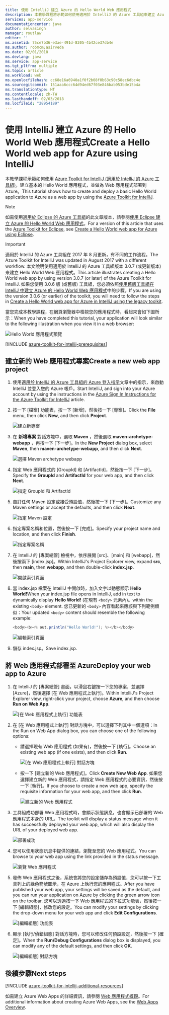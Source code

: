 ```yaml
---
title: 使用 IntelliJ 建立 Azure 的 Hello World Web 應用程式
description: 本教學課程將示範如何使用適用於 IntelliJ 的 Azure 工具組來建立 Azure 的 Hello World Web 應用程式。
services: app-service
documentationcenter: java
author: selvasingh
manager: routlaw
editor: ''
ms.assetid: 75ce7b36-e3ae-491d-8305-4b42ce37db4e
ms.author: robmcm;asirveda
ms.date: 02/01/2018
ms.devlang: java
ms.service: app-service
ms.tgt_pltfrm: multiple
ms.topic: article
ms.workload: web
ms.openlocfilehash: cc68e16a6940a1f0f2b08f0b63c90c58ec6dbc4e
ms.sourcegitcommit: 151aaa6ccc64d94ed67f03e846bab953bde15b4a
ms.translationtype: HT
ms.contentlocale: zh-TW
ms.lasthandoff: 02/03/2018
ms.locfileid: "28954189"
---
```

# <a name="create-a-hello-world-web-app-for-azure-using-intellij"></a><span data-ttu-id="261bd-103">使用 IntelliJ 建立 Azure 的 Hello World Web 應用程式</span><span class="sxs-lookup"><span data-stu-id="261bd-103">Create a Hello World web app for Azure using IntelliJ</span></span>

<span data-ttu-id="261bd-104">本教學課程示範如何使用 [Azure Toolkit for IntelliJ (適用於 IntelliJ 的 Azure 工具組)]，建立基本的 Hello World 應用程式，並做為 Web 應用程式部署到 Azure。</span><span class="sxs-lookup"><span data-stu-id="261bd-104">This tutorial shows how to create and deploy a basic Hello World application to Azure as a web app by using the [Azure Toolkit for IntelliJ].</span></span>

> [!NOTE]
>
> <span data-ttu-id="261bd-105">如需使用[適用於 Eclipse 的 Azure 工具組]的此文章版本，請參閱[使用 Eclipse 建立 Azure 的 Hello World Web 應用程式][eclipse-hello-world]。</span><span class="sxs-lookup"><span data-stu-id="261bd-105">For a version of this article that uses the [Azure Toolkit for Eclipse], see [Create a Hello World web app for Azure using Eclipse][eclipse-hello-world].</span></span>
>

> [!IMPORTANT]
> 
> <span data-ttu-id="261bd-106">適用於 IntelliJ 的 Azure 工具組在 2017 年 8 月更新，有不同的工作流程。</span><span class="sxs-lookup"><span data-stu-id="261bd-106">The Azure Toolkit for IntelliJ was updated in August 2017 with a different workflow.</span></span> <span data-ttu-id="261bd-107">本文說明使用適用於 IntelliJ 的 Azure 工具組版本 3.0.7 (或更新版本) 來建立 Hello World Web 應用程式。</span><span class="sxs-lookup"><span data-stu-id="261bd-107">This article illustrates creating a Hello World web app by using version 3.0.7 (or later) of the Azure Toolkit for IntelliJ.</span></span> <span data-ttu-id="261bd-108">如果您使用 3.0.6 版 (或舊版) 工具組，您必須依照[使用舊版工具組在 IntelliJ 中建立 Azure 的 Hello World Web 應用程式][Legacy Version]中的步驟。</span><span class="sxs-lookup"><span data-stu-id="261bd-108">If you are using the version 3.0.6 (or earlier) of the toolkit, you will need to follow the steps in [Create a Hello World web app for Azure in IntelliJ using the legacy toolkit][Legacy Version].</span></span>
> 

<span data-ttu-id="261bd-109">當您完成本教學課程，在網頁瀏覽器中檢視您的應用程式時，看起來會如下圖所示：</span><span class="sxs-lookup"><span data-stu-id="261bd-109">When you have completed this tutorial, your application will look similar to the following illustration when you view it in a web browser:</span></span>

![Hello World 應用程式預覽][browse-web-app]

[!INCLUDE [azure-toolkit-for-intellij-prerequisites](../includes/azure-toolkit-for-intellij-prerequisites.md)]

## <a name="create-a-new-web-app-project"></a><span data-ttu-id="261bd-111">建立新的 Web 應用程式專案</span><span class="sxs-lookup"><span data-stu-id="261bd-111">Create a new web app project</span></span>

1. <span data-ttu-id="261bd-112">使用[適用於 IntelliJ 的 Azure 工具組的 Azure 登入指示][intelliJ-sign-in-instructions]文章中的指示，來啟動 IntelliJ 並登入您的 Azure 帳戶。</span><span class="sxs-lookup"><span data-stu-id="261bd-112">Start IntelliJ, and sign into your Azure account by using the instructions in the [Azure Sign In Instructions for the Azure Toolkit for IntelliJ][intelliJ-sign-in-instructions] article.</span></span>

1. <span data-ttu-id="261bd-113">按一下 [檔案] 功能表，按一下 [新增]，然後按一下 [專案]。</span><span class="sxs-lookup"><span data-stu-id="261bd-113">Click the **File** menu, then click **New**, and then click **Project**.</span></span>
   
   ![建立新專案][file-new-project]

1. <span data-ttu-id="261bd-115">在 **新增專案** 對話方塊中，選取 **Maven** ，然後選取 **maven-archetype-webapp** ，再按一下 [下一步]。</span><span class="sxs-lookup"><span data-stu-id="261bd-115">In the **New Project** dialog box, select **Maven**, then **maven-archetype-webapp**, and then click **Next**.</span></span>
   
   ![選擇 Maven archetype webapp][maven-archetype-webapp]
   
1. <span data-ttu-id="261bd-117">指定 Web 應用程式的 [GroupId] 和 [ArtifactId]，然後按一下 [下一步]。</span><span class="sxs-lookup"><span data-stu-id="261bd-117">Specify the **GroupId** and **ArtifactId** for your web app, and then click **Next**.</span></span>
   
   ![指定 GroupId 和 ArtifactId][groupid-and-artifactid]

1. <span data-ttu-id="261bd-119">自訂任何 Maven 設定或接受預設值，然後按一下 [下一步]。</span><span class="sxs-lookup"><span data-stu-id="261bd-119">Customize any Maven settings or accept the defaults, and then click **Next**.</span></span>
   
   ![指定 Maven 設定][maven-options]

1. <span data-ttu-id="261bd-121">指定專案名稱和位置，然後按一下 [完成]。</span><span class="sxs-lookup"><span data-stu-id="261bd-121">Specify your project name and location, and then click **Finish**.</span></span>
   
   ![指定專案名稱][project-name]

1. <span data-ttu-id="261bd-123">在 IntelliJ 的 [專案總管] 檢視中，依序展開 [src]、[main] 和 [webapp]，然後按兩下 [index.jsp]。</span><span class="sxs-lookup"><span data-stu-id="261bd-123">Within IntelliJ's Project Explorer view, expand **src**, then **main**, then **webapp**, and then double-click **index.jsp**.</span></span>
   
   ![開啟索引頁面][open-index-page]

1. <span data-ttu-id="261bd-125">當 index.jsp 檔案在 IntelliJ 中開啟時，加入文字以動態顯示 **Hello World!**</span><span class="sxs-lookup"><span data-stu-id="261bd-125">When your index.jsp file opens in IntelliJ, add in text to dynamically display **Hello World!**</span></span> <span data-ttu-id="261bd-126">(在現有 `<body>` 元素內)。</span><span class="sxs-lookup"><span data-stu-id="261bd-126">within the existing `<body>` element.</span></span> <span data-ttu-id="261bd-127">您已更新的 `<body>` 內容看起來應該與下列範例類似：</span><span class="sxs-lookup"><span data-stu-id="261bd-127">Your updated `<body>` content should resemble the following example:</span></span>
   
   ```java
   <body><b><% out.println("Hello World!"); %></b></body>
   ``` 

   ![編輯索引頁面][edit-index-page]

1. <span data-ttu-id="261bd-129">儲存 index.jsp。</span><span class="sxs-lookup"><span data-stu-id="261bd-129">Save index.jsp.</span></span>

## <a name="deploy-your-web-app-to-azure"></a><span data-ttu-id="261bd-130">將 Web 應用程式部署至 Azure</span><span class="sxs-lookup"><span data-stu-id="261bd-130">Deploy your web app to Azure</span></span>

1. <span data-ttu-id="261bd-131">在 IntelliJ 的 [專案總管] 畫面，以滑鼠右鍵按一下您的專案，並選擇 [Azure]，然後選擇 [在 Web 應用程式上執行]。</span><span class="sxs-lookup"><span data-stu-id="261bd-131">Within IntelliJ's Project Explorer view, right-click your project, choose **Azure**, and then choose **Run on Web App**.</span></span>
   
   ![[在 Web 應用程式上執行] 功能表][run-on-web-app-menu]

1. <span data-ttu-id="261bd-133">在 [在 Web 應用程式上執行] 對話方塊中，可以選擇下列其中一個選項：</span><span class="sxs-lookup"><span data-stu-id="261bd-133">In the Run on Web App dialog box, you can choose one of the following options:</span></span>

   * <span data-ttu-id="261bd-134">請選擇現有 Web 應用程式 (如果有)，然後按一下 [執行]。</span><span class="sxs-lookup"><span data-stu-id="261bd-134">Choose an existing web app (if one exists), and then click **Run**.</span></span>

      ![[在 Web 應用程式上執行] 對話方塊][run-on-web-app-dialog]

   * <span data-ttu-id="261bd-136">按一下 [建立新的 Web 應用程式]。</span><span class="sxs-lookup"><span data-stu-id="261bd-136">Click **Create New Web App**.</span></span> <span data-ttu-id="261bd-137">如果您選擇建立新的 Web 應用程式，請指定 Web 應用程式的必要資訊，然後按一下 [執行]。</span><span class="sxs-lookup"><span data-stu-id="261bd-137">If you choose to create a new web app, specify the requisite information for your web app, and then click **Run**.</span></span>

      ![建立新的 Web 應用程式][create-new-web-app-dialog]

1. <span data-ttu-id="261bd-139">工具組成功部署 Web 應用程式時，會顯示狀態訊息，也會顯示已部署的 Web 應用程式本身的 URL。</span><span class="sxs-lookup"><span data-stu-id="261bd-139">The toolkit will display a status message when it has successfully deployed your web app, which will also display the URL of your deployed web app.</span></span>

   ![部署成功][successfully-deployed]

1. <span data-ttu-id="261bd-141">您可以使用狀態訊息中提供的連結，瀏覽至您的 Web 應用程式。</span><span class="sxs-lookup"><span data-stu-id="261bd-141">You can browse to your web app using the link provided in the status message.</span></span>

   ![瀏覽 Web 應用程式][browse-web-app]

1. <span data-ttu-id="261bd-143">發佈 Web 應用程式之後，系統會將您的設定儲存為預設值，您可以按一下工具列上的綠色箭號圖示，在 Azure 上執行您的應用程式。</span><span class="sxs-lookup"><span data-stu-id="261bd-143">After you have published your web app, your settings will be saved as the default, and you can run your application on Azure by clicking the green arrow icon on the toolbar.</span></span> <span data-ttu-id="261bd-144">您可以透過按一下 Web 應用程式的下拉式功能表，然後按一下 [編輯組態]，修改您的設定。</span><span class="sxs-lookup"><span data-stu-id="261bd-144">You can modify your settings by clicking the drop-down menu for your web app and click **Edit Configurations**.</span></span>

   ![[編輯組態] 功能表][edit-configuration-menu]

1. <span data-ttu-id="261bd-146">顯示 [執行/偵錯組態] 對話方塊時，您可以修改任何預設設定，然後按一下 [確定]。</span><span class="sxs-lookup"><span data-stu-id="261bd-146">When the **Run/Debug Configurations** dialog box is displayed, you can modify any of the default settings, and then click **OK**.</span></span>

   ![[編輯組態] 對話方塊][edit-configuration-dialog]

## <a name="next-steps"></a><span data-ttu-id="261bd-148">後續步驟</span><span class="sxs-lookup"><span data-stu-id="261bd-148">Next steps</span></span>

[!INCLUDE [azure-toolkit-for-intellij-additional-resources](../includes/azure-toolkit-for-intellij-additional-resources.md)]

<span data-ttu-id="261bd-149">如需建立 Azure Web Apps 的詳細資訊，請參閱 [Web 應用程式概觀]。</span><span class="sxs-lookup"><span data-stu-id="261bd-149">For additional information about creating Azure Web Apps, see the [Web Apps Overview].</span></span>

<!-- URL List -->

[Azure Toolkit for IntelliJ (適用於 IntelliJ 的 Azure 工具組)]: azure-toolkit-for-intellij.md
[Azure Toolkit for IntelliJ]: azure-toolkit-for-intellij.md
[適用於 Eclipse 的 Azure 工具組]: ../eclipse/azure-toolkit-for-eclipse.md
[Azure Toolkit for Eclipse]: ../eclipse/azure-toolkit-for-eclipse.md
[eclipse-hello-world]: ../eclipse/azure-toolkit-for-eclipse-create-hello-world-web-app.md
[Web 應用程式概觀]: /azure/app-service/app-service-web-overview
[Web Apps Overview]: /azure/app-service/app-service-web-overview
[Apache Tomcat]: http://tomcat.apache.org/
[Jetty]: http://www.eclipse.org/jetty/
[Legacy Version]: azure-toolkit-for-intellij-create-hello-world-web-app-legacy-version.md
[intelliJ-sign-in-instructions]: azure-toolkit-for-intellij-sign-in-instructions.md

<!-- IMG List -->

[file-new-project]: ./media/azure-toolkit-for-intellij-create-hello-world-web-app/file-new-project.png
[maven-archetype-webapp]: ./media/azure-toolkit-for-intellij-create-hello-world-web-app/maven-archetype-webapp.png
[groupid-and-artifactid]: ./media/azure-toolkit-for-intellij-create-hello-world-web-app/groupid-and-artifactid.png
[maven-options]: ./media/azure-toolkit-for-intellij-create-hello-world-web-app/maven-options.png
[project-name]: ./media/azure-toolkit-for-intellij-create-hello-world-web-app/project-name.png
[open-index-page]: ./media/azure-toolkit-for-intellij-create-hello-world-web-app/open-index-page.png
[edit-index-page]: ./media/azure-toolkit-for-intellij-create-hello-world-web-app/edit-index-page.png
[run-on-web-app-menu]: ./media/azure-toolkit-for-intellij-create-hello-world-web-app/run-on-web-app-menu.png
[run-on-web-app-dialog]: ./media/azure-toolkit-for-intellij-create-hello-world-web-app/run-on-web-app-dialog.png
[create-new-web-app-dialog]: ./media/azure-toolkit-for-intellij-create-hello-world-web-app/create-new-web-app-dialog.png
[successfully-deployed]: ./media/azure-toolkit-for-intellij-create-hello-world-web-app/successfully-deployed.png
[browse-web-app]: ./media/azure-toolkit-for-intellij-create-hello-world-web-app/browse-web-app.png
[edit-configuration-menu]: ./media/azure-toolkit-for-intellij-create-hello-world-web-app/edit-configuration-menu.png
[edit-configuration-dialog]: ./media/azure-toolkit-for-intellij-create-hello-world-web-app/edit-configuration-dialog.png
